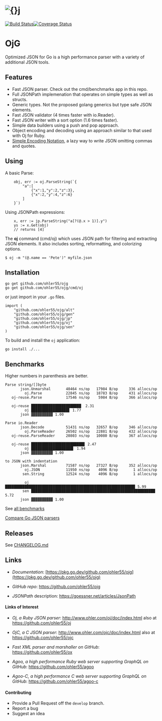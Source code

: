 # [![{}j](http://www.ohler.com/dev/images/ojg_comet.jpg)](https://github.com/ohler55/ojg)

[![Build Status](https://img.shields.io/travis/ohler55/ojg/master.svg?logo=travis)](http://travis-ci.org/ohler55/ojg?branch=master)[![Coverage Status](https://coveralls.io/repos/github/ohler55/ojg/badge.svg?branch=master)](https://coveralls.io/github/ohler55/ojg?branch=master)

# OjG

Optimized JSON for Go is a high performance parser with a variety of
additional JSON tools.

## Features

 - Fast JSON parser. Check out the cmd/benchmarks app in this repo.
 - Full JSONPath implemenation that operates on simple types as well as structs.
 - Generic types. Not the proposed golang generics but type safe JSON elements.
 - Fast JSON validator (4 times faster with io.Reader).
 - Fast JSON writer with a sort option (1.6 times faster).
 - Simple data builders using a push and pop approach.
 - Object encoding and decoding using an approach similar to that used with Oj for Ruby.
 - [Simple Encoding Notation](sen.md), a lazy way to write JSON omitting commas and quotes.

## Using

A basic Parse:

```golang
    obj, err := oj.ParseString(`{
        "a":[
            {"x":1,"y":2,"z":3},
            {"x":2,"y":4,"z":6}
        ]
    }`)
```

Using JSONPath expressions:

```golang
    x, err := jp.ParseString("a[?(@.x > 1)].y")
    ys := x.Get(obj)
    // returns [4]
```

The **oj** command (cmd/oj) which uses JSON path for filtering and
extracting JSON elements. It also includes sorting, reformatting, and
colorizing options.

```
$ oj -m "(@.name == 'Pete')" myfile.json

```

## Installation
```
go get github.com/ohler55/ojg
go get github.com/ohler55/ojg/cmd/oj

```

or just import in your `.go` files.

```
import (
    "github.com/ohler55/ojg/alt"
    "github.com/ohler55/ojg/gen"
    "github.com/ohler55/ojg/jp"
    "github.com/ohler55/ojg/oj"
    "github.com/ohler55/ojg/sen"
)
```

To build and install the `oj` application:

```
go install ./...
```

## Benchmarks

Higher numbers in parenthesis are better.

```
Parse string/[]byte
       json.Unmarshal       40464 ns/op   17984 B/op     336 allocs/op
         oj.Parse           22845 ns/op   18783 B/op     431 allocs/op
   oj-reuse.Parse           17546 ns/op    5984 B/op     366 allocs/op

   oj-reuse ███████████████████████  2.31
         oj █████████████████▋ 1.77
       json ▓▓▓▓▓▓▓▓▓▓ 1.00

Parse io.Reader
       json.Decode          51431 ns/op   32657 B/op     346 allocs/op
         oj.ParseReader     26502 ns/op   22881 B/op     432 allocs/op
   oj-reuse.ParseReader     20803 ns/op   10080 B/op     367 allocs/op

   oj-reuse ████████████████████████▋ 2.47
         oj ███████████████████▍ 1.94
       json ▓▓▓▓▓▓▓▓▓▓ 1.00

to JSON with indentation
       json.Marshal         71587 ns/op   27327 B/op     352 allocs/op
         oj.JSON            11950 ns/op    4096 B/op       1 allocs/op
        sen.String          12524 ns/op    4096 B/op       1 allocs/op

         oj ███████████████████████████████████████████████████████████▉ 5.99
        sen █████████████████████████████████████████████████████████▏ 5.72
       json ▓▓▓▓▓▓▓▓▓▓ 1.00
```

See [all benchmarks](benchmarks.md)

[Compare Go JSON parsers](https://github.com/ohler55/compare-go-json)

## Releases

See [CHANGELOG.md](CHANGELOG.md)

## Links

- *Documentation*: [https://pkg.go.dev/github.com/ohler55/ojg](https://pkg.go.dev/github.com/ohler55/ojg)

- *GitHub* *repo*: https://github.com/ohler55/ojg

- *JSONPath* description: https://goessner.net/articles/JsonPath

#### Links of Interest

 - *Oj, a Ruby JSON parser*: http://www.ohler.com/oj/doc/index.html also at https://github.com/ohler55/oj

 - *OjC, a C JSON parser*: http://www.ohler.com/ojc/doc/index.html also at https://github.com/ohler55/ojc

 - *Fast XML parser and marshaller on GitHub*: https://github.com/ohler55/ox

 - *Agoo, a high performance Ruby web server supporting GraphQL on GitHub*: https://github.com/ohler55/agoo

 - *Agoo-C, a high performance C web server supporting GraphQL on GitHub*: https://github.com/ohler55/agoo-c

#### Contributing

+ Provide a Pull Request off the `develop` branch.
+ Report a bug
+ Suggest an idea

